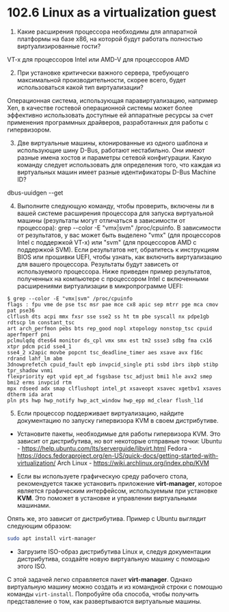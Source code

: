 # 102.6 Linux as a virtualization guest

1. Какие расширения процессора необходимы для аппаратной платформы на базе x86, на которой будут работать полностью виртуализированные гости? 

VT-x для процессоров Intel или AMD-V для процессоров AMD

2. При установке критически важного сервера, требующего максимальной производительности, скорее всего, будет использоваться какой тип виртуализации? 

Операционная система, использующая паравиртуализацию, например Xen, в качестве гостевой операционной системы может более эффективно использовать доступные ей аппаратные ресурсы за счет применения программных драйверов, разработанных для работы с гипервизором.

3. Две виртуальные машины, клонированные из одного шаблона и использующие шину D-Bus, работают нестабильно. Они имеют разные имена хостов и параметры сетевой конфигурации. Какую команду следует использовать для определения того, что каждая из виртуальных машин имеет разные идентификаторы D-Bus Machine ID? 

dbus-uuidgen --get

4. Выполните следующую команду, чтобы проверить, включены ли в вашей системе расширения процессора для запуска виртуальной машины (результаты могут отличаться в зависимости от процессора): grep --color -E "vmx|svm" /proc/cpuinfo. В зависимости от результатов, у вас может быть выделено "vmx" (для процессоров Intel с поддержкой VT-x) или "svm" (для процессоров AMD с поддержкой SVM). Если результатов нет, обратитесь к инструкциям BIOS или прошивки UEFI, чтобы узнать, как включить виртуализацию для вашего процессора. Результаты будут зависеть от используемого процессора. Ниже приведен пример результатов, полученных на компьютере с процессором Intel с включенными расширениями виртуализации в микропрограмме UEFI:
```console
$ grep --color -E "vmx|svm" /proc/cpuinfo
flags : fpu vme de pse tsc msr pae mce cx8 apic sep mtrr pge mca cmov pat pse36
clflush dts acpi mmx fxsr sse sse2 ss ht tm pbe syscall nx pdpe1gb rdtscp lm constant_tsc
art arch_perfmon pebs bts rep_good nopl xtopology nonstop_tsc cpuid aperfmperf pni
pclmulqdq dtes64 monitor ds_cpl vmx smx est tm2 ssse3 sdbg fma cx16 xtpr pdcm pcid sse4_1
sse4_2 x2apic movbe popcnt tsc_deadline_timer aes xsave avx f16c rdrand lahf_lm abm
3dnowprefetch cpuid_fault epb invpcid_single pti ssbd ibrs ibpb stibp tpr_shadow vnmi
flexpriority ept vpid ept_ad fsgsbase tsc_adjust bmi1 hle avx2 smep bmi2 erms invpcid rtm
mpx rdseed adx smap clflushopt intel_pt xsaveopt xsavec xgetbv1 xsaves dtherm ida arat
pln pts hwp hwp_notify hwp_act_window hwp_epp md_clear flush_l1d
```

5. Если процессор поддерживает виртуализацию, найдите документацию по запуску гипервизора KVM в своем дистрибутиве. 

- Установите пакеты, необходимые для работы гипервизора KVM. 
Это зависит от дистрибутива, но вот некоторые отправные точки: 
Ubuntu - https://help.ubuntu.com/lts/serverguide/libvirt.html 
Fedora - https://docs.fedoraproject.org/en-US/quick-docs/getting-started-with-virtualization/ 
Arch Linux - https://wiki.archlinux.org/index.php/KVM 

- Если вы используете графическую среду рабочего стола, рекомендуется также установить приложение **virt-manager**, которое является графическим интерфейсом, используемым при установке **KVM**. Это поможет в установке и управлении виртуальными машинами. 

Опять же, это зависит от дистрибутива. Пример с Ubuntu выглядит следующим образом: 
```sh
sudo apt install virt-manager
```

- Загрузите ISO-образ дистрибутива Linux и, следуя документации дистрибутива, создайте новую виртуальную машину с помощью этого ISO. 

С этой задачей легко справляется пакет **virt-manager**. Однако виртуальную машину можно создать и из командной строки с помощью команды `virt-install`. Попробуйте оба способа, чтобы получить представление о том, как развертываются виртуальные машины.